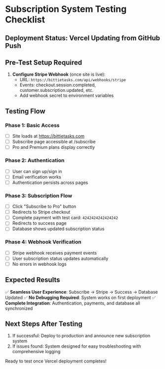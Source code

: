 # Subscription System Testing Checklist

## Deployment Status: Vercel Updating from GitHub Push

## Pre-Test Setup Required
1. **Configure Stripe Webhook** (once site is live):
   - URL: `https://bittietasks.com/api/webhooks/stripe`
   - Events: checkout.session.completed, customer.subscription.updated, etc.
   - Add webhook secret to environment variables

## Testing Flow
### Phase 1: Basic Access
- [ ] Site loads at https://bittietasks.com
- [ ] Subscribe page accessible at /subscribe
- [ ] Pro and Premium plans display correctly

### Phase 2: Authentication 
- [ ] User can sign up/sign in
- [ ] Email verification works
- [ ] Authentication persists across pages

### Phase 3: Subscription Flow
- [ ] Click "Subscribe to Pro" button
- [ ] Redirects to Stripe checkout
- [ ] Complete payment with test card: `4242424242424242`
- [ ] Redirects to success page
- [ ] Database shows updated subscription status

### Phase 4: Webhook Verification
- [ ] Stripe webhook receives payment events
- [ ] User subscription status updates automatically
- [ ] No errors in webhook logs

## Expected Results
✅ **Seamless User Experience**: Subscribe → Stripe → Success → Database Updated
✅ **No Debugging Required**: System works on first deployment
✅ **Complete Integration**: Authentication, payments, and database all synchronized

## Next Steps After Testing
1. If successful: Deploy to production and announce new subscription system
2. If issues found: System designed for easy troubleshooting with comprehensive logging

Ready to test once Vercel deployment completes!